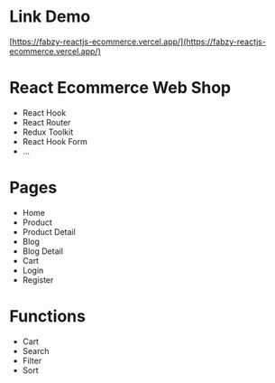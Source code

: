 # Link Demo
[https://fabzy-reactjs-ecommerce.vercel.app/](https://fabzy-reactjs-ecommerce.vercel.app/)

# React Ecommerce Web Shop
  - React Hook
  - React Router
  - Redux Toolkit
  - React Hook Form
  - ...
  
# Pages
  - Home
  - Product
  - Product Detail
  - Blog
  - Blog Detail
  - Cart
  - Login
  - Register
  
# Functions
  - Cart
  - Search
  - Filter
  - Sort
  
